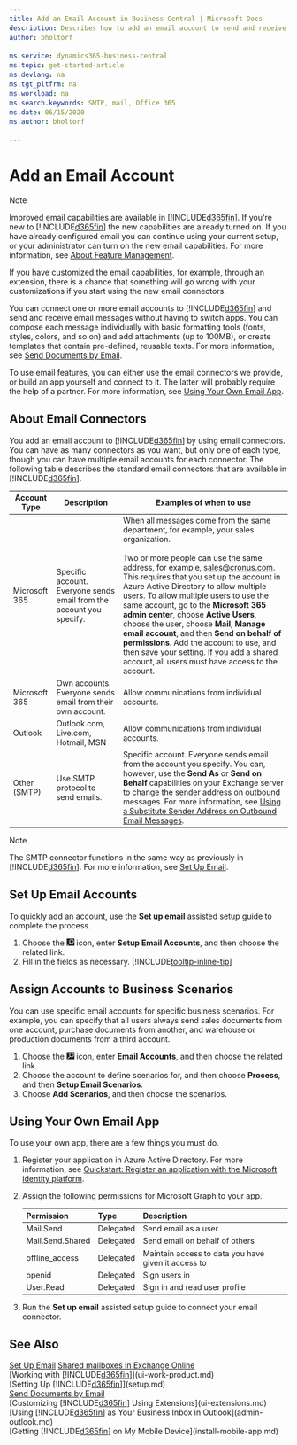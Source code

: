 ```yaml
---
title: Add an Email Account in Business Central | Microsoft Docs
description: Describes how to add an email account to send and receive email messages in Business Central.
author: bholtorf

ms.service: dynamics365-business-central
ms.topic: get-started-article
ms.devlang: na
ms.tgt_pltfrm: na
ms.workload: na
ms.search.keywords: SMTP, mail, Office 365
ms.date: 06/15/2020
ms.author: bholtorf

---
```

# Add an Email Account
> [!NOTE]
> Improved email capabilities are available in [!INCLUDE[d365fin](includes/d365fin_md.md)]. If you're new to [!INCLUDE[d365fin](includes/d365fin_md.md)] the new capabilities are already turned on. If you have already configured email you can continue using your current setup, or your administrator can turn on the new email capabilities. For more information, see [About Feature Management](/dynamics365/business-central/dev-itpro/administration/feature-management.md#about-feature-management). 
>
> If you have customized the email capabilities, for example, through an extension, there is a chance that something will go wrong with your customizations if you start  using the new email connectors. 

You can connect one or more email accounts to [!INCLUDE[d365fin](includes/d365fin_md.md)] and send and receive email messages without having to switch apps. You can compose each message individually with basic formatting tools (fonts, styles, colors, and so on) and add attachments (up to 100MB), or create templates that contain pre-defined, reusable texts. For more information, see [Send Documents by Email](ui-how-send-documents-email.md).

To use email features, you can either use the email connectors we provide, or build an app yourself and connect to it. The latter will probably require the help of a partner. For more information, see [Using Your Own Email App](admin-add-an-email-account.md#using-your-own-email-app).

## About Email Connectors
You add an email account to [!INCLUDE[d365fin](includes/d365fin_md.md)] by using email connectors. You can have as many connectors as you want, but only one of each type, though you can have multiple email accounts for each connector. The following table describes the standard email connectors that are available in [!INCLUDE[d365fin](includes/d365fin_md.md)].

|Account Type  |Description  |Examples of when to use  |
|---------|---------|---------|
|Microsoft 365     |Specific account. Everyone sends email from the account you specify.|When all messages come from the same department, for example, your sales organization.<br><br> Two or more people can use the same address, for example, sales@cronus.com. This requires that you set up the account in Azure Active Directory to allow multiple users. To allow multiple users to use the same account, go to the **Microsoft 365 admin center**, choose **Active Users**, choose the user, choose **Mail**, **Manage email account**, and then **Send on behalf of permissions**. Add the account to use, and then save your setting. If you add a shared account, all users must have access to the account.|
|Microsoft 365     |Own accounts. Everyone sends email from their own account.|Allow communications from individual accounts.|
|Outlook     |Outlook.com, Live.com, Hotmail, MSN|Allow communications from individual accounts.|
|Other (SMTP)     |Use SMTP protocol to send emails.|Specific account. Everyone sends email from the account you specify. You can, however, use the **Send As** or **Send on Behalf** capabilities on your Exchange server to change the sender address on outbound messages. For more information, see [Using a Substitute Sender Address on Outbound Email Messages](/dynamics365/business-central/admin-how-setup-email.md#using-a-substitute-sender-address-on-outbound-email-messages).|

> [!NOTE]
> The SMTP connector functions in the same way as previously in [!INCLUDE[d365fin](includes/d365fin_md.md)]. For more information, see [Set Up Email](admin-how-setup-email.md).

## Set Up Email Accounts
To quickly add an account, use the **Set up email** assisted setup guide to complete the process.

1. Choose the ![Lightbulb that opens the Tell Me feature](media/ui-search/search_small.png "Tell me what you want to do") icon, enter **Setup Email Accounts**, and then choose the related link.
2. Fill in the fields as necessary. [!INCLUDE[tooltip-inline-tip](includes/tooltip-inline-tip_md.md)] 

## Assign Accounts to Business Scenarios
You can use specific email accounts for specific business scenarios. For example, you can specify that all users always send sales documents from one account, purchase documents from another, and warehouse or production documents from a third account.  

1. Choose the ![Lightbulb that opens the Tell Me feature](media/ui-search/search_small.png "Tell me what you want to do") icon, enter **Email Accounts**, and then choose the related link.
2. Choose the account to define scenarios for, and then choose **Process**, and then **Setup Email Scenarios**.
3. Choose **Add Scenarios**, and then choose the scenarios.

## Using Your Own Email App
To use your own app, there are a few things you must do.

1. Register your application in Azure Active Directory. For more information, see [Quickstart: Register an application with the Microsoft identity platform](/azure/active-directory/develop/quickstart-register-app).
2. Assign the following permissions for Microsoft Graph to your app.

   |Permission  |Type  |Description  |
   |---------|---------|---------|
   |Mail.Send|Delegated|Send email as a user         |
   |Mail.Send.Shared|Delegated|Send email on behalf of others  |
   |offline_access|Delegated|Maintain access to data you have given it access to|
   |openid|Delegated|Sign users in|
   |User.Read|Delegated|Sign in and read user profile|
3. Run the **Set up email** assisted setup guide to connect your email connector.

## See Also
[Set Up Email](admin-how-setup-email.md)
[Shared mailboxes in Exchange Online](/exchange/collaboration-exo/shared-mailboxes)  
[Working with [!INCLUDE[d365fin](includes/d365fin_md.md)]](ui-work-product.md)  
[Setting Up [!INCLUDE[d365fin](includes/d365fin_md.md)]](setup.md)  
[Send Documents by Email](ui-how-send-documents-email.md)  
[Customizing [!INCLUDE[d365fin](includes/d365fin_md.md)] Using Extensions](ui-extensions.md)  
[Using [!INCLUDE[d365fin](includes/d365fin_md.md)] as Your Business Inbox in Outlook](admin-outlook.md)  
[Getting [!INCLUDE[d365fin](includes/d365fin_md.md)] on My Mobile Device](install-mobile-app.md)